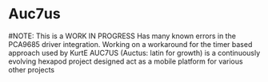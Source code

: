 # Auc7us
#NOTE: This is a WORK IN PROGRESS
Has many known errors in the PCA9685 driver integration. Working on a workaround for the timer based approach used by KurtE
AUC7US (Auctus: latin for growth) is a continuously evolving hexapod project designed act as a mobile platform for various other projects

